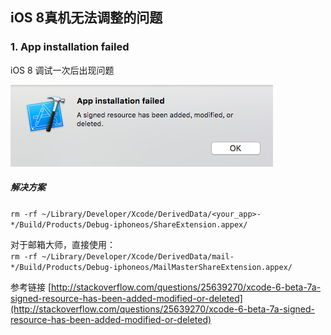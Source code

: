 ## iOS 8真机无法调整的问题

### 1. App installation failed 
iOS 8 调试一次后出现问题

![App installation failed](./Resources/App_installation_failed.png)

##### 解决方案
`rm -rf ~/Library/Developer/Xcode/DerivedData/<your_app>-*/Build/Products/Debug-iphoneos/ShareExtension.appex/`  

对于邮箱大师，直接使用：  
`rm -rf ~/Library/Developer/Xcode/DerivedData/mail-*/Build/Products/Debug-iphoneos/MailMasterShareExtension.appex/`

参考链接  [http://stackoverflow.com/questions/25639270/xcode-6-beta-7a-signed-resource-has-been-added-modified-or-deleted](http://stackoverflow.com/questions/25639270/xcode-6-beta-7a-signed-resource-has-been-added-modified-or-deleted)